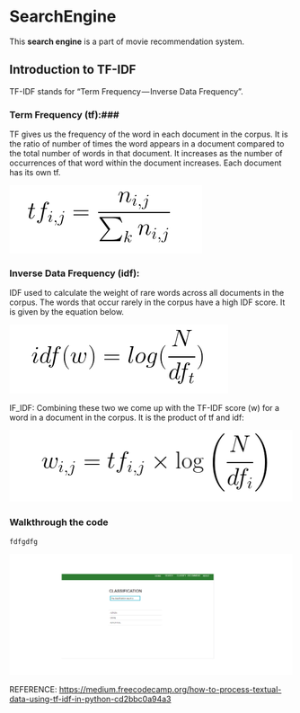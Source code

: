 # SearchEngine
This **search engine** is a part of  movie recommendation system.

## Introduction to TF-IDF
TF-IDF stands for “Term Frequency — Inverse Data Frequency”. 
### Term Frequency (tf):###
   TF gives us the frequency of the word in each document in the corpus. It is the ratio of number of times the word appears in a document compared to the total number of words in that document. It increases as the number of occurrences of that word within the document increases. Each document has its own tf.

![](/images/tf.png)


### Inverse Data Frequency (idf):
IDF used to calculate the weight of rare words across all documents in the corpus. The words that occur rarely in the corpus have a high IDF score. It is given by the equation below.


![](/images/idf.png)

IF_IDF:
Combining these two we come up with the TF-IDF score (w) for a word in a document in the corpus. It is the product of tf and idf:


![](/images/tfidf.png)


### Walkthrough the code
    fdfgdfg
    
![](classify2.png)




REFERENCE:
https://medium.freecodecamp.org/how-to-process-textual-data-using-tf-idf-in-python-cd2bbc0a94a3
